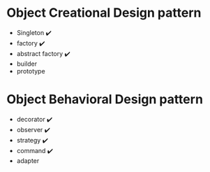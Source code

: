# Object Creational Design pattern

- Singleton ✔️
- factory ✔️
- abstract factory ✔️
- builder
- prototype

# Object Behavioral Design pattern
- decorator ✔️
- observer ✔️
- strategy ✔️
- command ✔️
- adapter